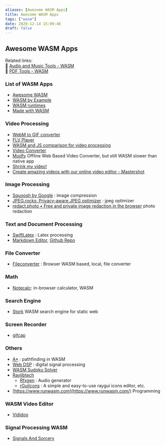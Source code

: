 ```yaml
---
aliases: [Awesome WASM Apps]
title: Awesome WASM Apps
tags: ["wasm"]
date: 2020-12-14 15:09:46
draft: false
---
```


## Awesome WASM Apps

Related links:  
🔗 [Audio and Music Tools - WASM](audio-tool.md)  
🔗 [PDF Tools - WASM](/app/pdf-tool)  

### List of WASM Apps

- [Awesome WASM](https://github.com/mbasso/awesome-wasm)
- [WASM by Example](https://wasmbyexample.dev/home.en-us.html)
- [WASM runtimes](https://github.com/appcypher/awesome-wasm-runtimes)
- [Made with WASM](https://madewithwebassembly.com/)

### Video Processing

- [WebM to GIF converter](https://webmtogif.app/)
- [FLV Player](https://flvplayer.app/)
- [WASM and JS comparison for video processing](https://d2jta7o2zej4pf.cloudfront.net/)
- [Video Converter](https://w3reality.github.io/async-thread-worker/examples/wasm-ffmpeg/index.html)
- [Modfy](https://app.modfy.video/) Offline Web Based Video Converter, but still WASM slower than native app
- [Shrink my video!](https://acailly.github.io/shrink-my-video/)
- [Create amazing videos with our online video editor - Mastershot](https://mastershot.app/)

### Image Processing

- [Squoosh by Google](https://squoosh.app/) : image compression
- [JPEG.rocks: Privacy-aware JPEG optimizer](https://jpeg.rocks/) : jpeg optimizer
- [redact.photo • Free and private image redaction in the browser](https://redact.photo/) photo redaction

### Text and Document Processing

- [SwiftLatex](https://www.swiftlatex.com/) : Latex processing
- [Markdown Editor](https://rsms.me/markdown-wasm/), [Github Repo](https://github.com/rsms/markdown-wasm)

### File Converter

- [Fileconverter](https://fileconverter.digital/) : Browser WASM based, local, file converter

### Math

- [Notecalc](https://bbodi.github.io/notecalc3/notecalc): in-browser calculator, WASM

### Search Engine

- [Stork](https://stork-search.net/) WASM search engine for static web

### Screen Recorder

- [gifcap](https://gifcap.dev/)

### Others

- [A*](https://jakedeichert.github.io/wasm-astar/) : pathfinding in WASM
- [Web DSP](https://github.com/shamadee/web-dsp) : digital signal processing
- [WASM Sudoku Solver](https://colineberhardt.github.io/wasm-sudoku-solver/)
- [Raylibtech](https://raylibtech.itch.io/)
    - [Rfxgen](https://raylibtech.itch.io/rfxgen) : Audio generator
    - [rGuiIcons](https://raylibtech.itch.io/rguiicons) : A simple and easy-to-use raygui icons editor, etc.
- [https://www.runwasm.com](https://www.runwasm.com/) Programming

### WASM Video Editor

- [Vididoo](https://vididoo.vercel.app/)

### Signal Processing WASM

- [Signals And Sorcery](https://signalsandsorcery.org/sas/composer)
